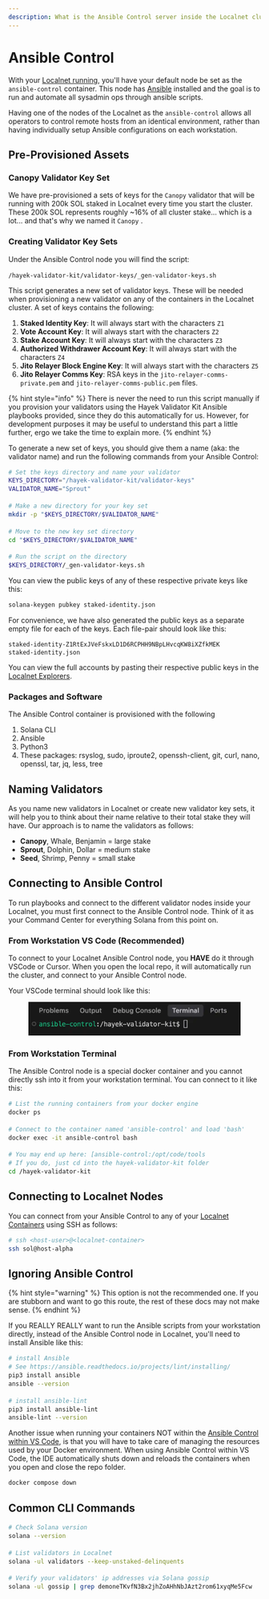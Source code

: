 ```yaml
---
description: What is the Ansible Control server inside the Localnet cluster
---
```


# Ansible Control

With your [Localnet running](solana-localnet.md#running-localnet), you'll have your default node be set as the `ansible-control` container. This node has [Ansible](https://docs.ansible.com/) installed and the goal is to run and automate all sysadmin ops through ansible scripts.&#x20;

Having one of the nodes of the Localnet as the `ansible-control` allows all operators to control remote hosts from an identical environment, rather than having individually setup Ansible configurations on each workstation.&#x20;

## Pre-Provisioned Assets

### Canopy Validator Key Set

We have pre-provisioned a sets of keys for the `Canopy` validator that will be running with 200k SOL staked in Localnet every time you start the cluster. These 200k SOL represents roughly \~16% of all cluster stake... which is a lot... and that's why we named it `Canopy` .

### Creating Validator Key Sets

Under the Ansible Control node you will find the script:

&#x20;`/hayek-validator-kit/validator-keys/_gen-validator-keys.sh`&#x20;

This script generates a new set of validator keys. These will be needed when provisioning a new validator on any of the containers in the Localnet cluster. A set of keys contains the following:

1. **Staked Identity Key**: It will always start with the characters `Z1`
2. **Vote Account Key**: It will always start with the characters `Z2`
3. **Stake Account Key**: It will always start with the characters `Z3`
4. **Authorized Withdrawer Account Key**: It will always start with the characters `Z4` &#x20;
5. **Jito Relayer Block Engine Key**: It will always start with the characters `Z5`&#x20;
6. **Jito Relayer Comms Key**: RSA keys in the `jito-relayer-comms-private.pem` and `jito-relayer-comms-public.pem` files.

{% hint style="info" %}
There is never the need to run this script manually if you provision your validators using the Hayek Validator Kit Ansible playbooks provided, since they do this automatically for us. However, for development purposes it may be useful to understand this part a little further, ergo we take the time to explain more.
{% endhint %}

To generate a new set of keys, you should give them a name (aka: the validator name) and run the following commands from your Ansible Control:

```bash
# Set the keys directory and name your validator
KEYS_DIRECTORY="/hayek-validator-kit/validator-keys"
VALIDATOR_NAME="Sprout"

# Make a new directory for your key set
mkdir -p "$KEYS_DIRECTORY/$VALIDATOR_NAME"

# Move to the new key set directory
cd "$KEYS_DIRECTORY/$VALIDATOR_NAME"

# Run the script on the directory
$KEYS_DIRECTORY/_gen-validator-keys.sh
```

You can view the public keys of any of these respective private keys like this:

```bash
solana-keygen pubkey staked-identity.json
```

For convenience, we have also generated the public keys as a separate empty file for each of the keys. Each file-pair should look like this:&#x20;

```
staked-identity-Z1RtExJVeFskxLD1D6RCPHH9NBpLHvcqKW8iXZfkMEK
staked-identity.json
```

You can view the full accounts by pasting their respective public keys in the [Localnet Explorers](solana-localnet.md#using-explorers).

### Packages and Software

The Ansible Control container is provisioned with the following&#x20;

1. Solana CLI
2. Ansible&#x20;
3. Python3
4. These packages: rsyslog, sudo, iproute2, openssh-client, git, curl, nano, openssl, tar, jq, less, tree

## Naming Validators

As you name new validators in Localnet or create new validator key sets, it will help you to think about their name relative to their total stake they will have. Our approach is to name the validators as follows:

* **Canopy**, Whale, Benjamin = large stake
* **Sprout**, Dolphin, Dollar = medium stake
* **Seed**, Shrimp, Penny = small stake

## Connecting to Ansible Control

To run playbooks and connect to the different validator nodes inside your Localnet, you must first connect to the Ansible Control node. Think of it as your Command Center for everything Solana from this point on.

### From Workstation VS Code (Recommended)

To connect to your Localnet Ansible Control node, you **HAVE** do it through VSCode or Cursor. When you open the local repo, it will automatically run the cluster, and connect to your Ansible Control node.

Your VSCode terminal should look like this:

<figure><img src="../.gitbook/assets/terminal.webp" alt=""><figcaption></figcaption></figure>

### From Workstation Terminal

The Ansible Control node is a special docker container and you cannot directly ssh into it from your workstation terminal. You can connect to it like this:

```bash
# List the running containers from your docker engine
docker ps

# Connect to the container named 'ansible-control' and load 'bash'
docker exec -it ansible-control bash

# You may end up here: [ansible-control:/opt/code/tools
# If you do, just cd into the hayek-validator-kit folder
cd /hayek-validator-kit
```

## Connecting to Localnet Nodes

You can connect from your Ansible Control to any of your [Localnet Containers](solana-localnet.md#host-inventory) using SSH as follows:

```bash
# ssh <host-user>@<localnet-container>
ssh sol@host-alpha
```

## Ignoring Ansible Control

{% hint style="warning" %}
This option is not the recommended one. If you are stubborn and want to go this route, the rest of these docs may not make sense.
{% endhint %}

If you REALLY REALLY want to run the Ansible scripts from your workstation directly, instead of the Ansible Control node in Localnet, you'll need to install Ansible like this:

```sh
# install Ansible
# See https://ansible.readthedocs.io/projects/lint/installing/
pip3 install ansible
ansible --version

# install ansible-lint
pip3 install ansible-lint
ansible-lint --version
```

Another issue when running your containers NOT within the [Ansible Control within VS Code](ansible-control.md#from-workstation-vs-code-recommended), is that you will have to take care of managing the resources used by your Docker environment. When using Ansible Control within VS Code, the IDE automatically shuts down and reloads the containers when you open and close the repo folder.

```bash
docker compose down
```

## Common CLI Commands

```sh
# Check Solana version
solana --version

# List validators in Localnet
solana -ul validators --keep-unstaked-delinquents

# Verify your validators' ip addresses via Solana gossip 
solana -ul gossip | grep demoneTKvfN3Bx2jhZoAHhNbJAzt2rom61xyqMe5Fcw
```


